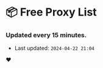 # :package: Free Proxy List
### Updated every 15 minutes.

- Last updated: `2024-04-22 21:04`

:heart:
